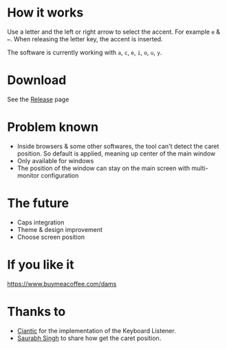 # How it works
Use a letter and the left or right arrow to select the accent. For example `e` & `←`. When releasing the letter key, the accent is inserted.

The software is currently working with `a`, `c`, `e`, `i`, `o`, `u`, `y`.

# Download
See the [Release](https://github.com/leroyd/PowerAccent/releases) page

# Problem known
- Inside browsers & some other softwares, the tool can't detect the caret position. So default is applied, meaning up center of the main window
- Only available for windows
- The position of the window can stay on the main screen with multi-monitor configuration

# The future
- Caps integration
- Theme & design improvement
- Choose screen position

# If you like it
https://www.buymeacoffee.com/dams

# Thanks to
- [Ciantic](https://gist.github.com/Ciantic/471698) for the implementation of the Keyboard Listener.
- [Saurabh Singh](https://www.codeproject.com/Articles/34520/Getting-Caret-Position-Inside-Any-Application) to share how get the caret position.